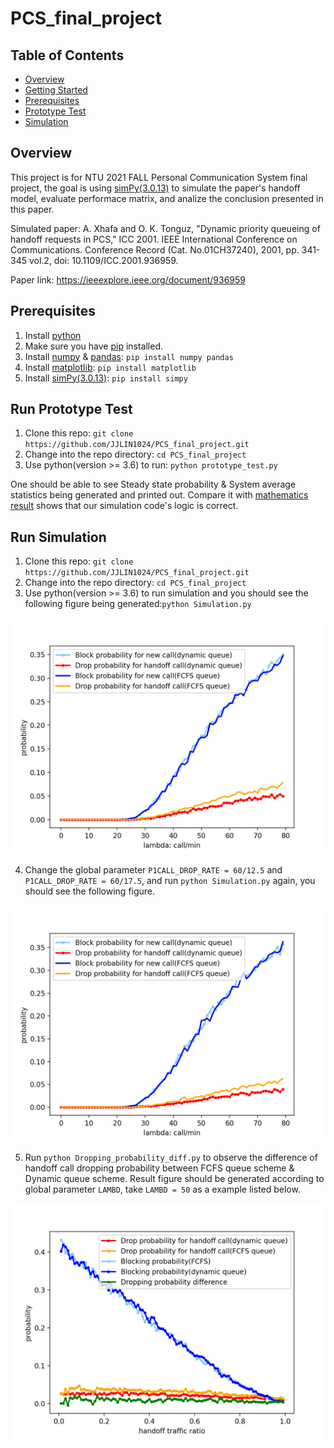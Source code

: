 # PCS_final_project

## Table of Contents

- [Overview](#overview)
- [Getting Started](#getting-started)
- [Prerequisites](#prerequisites)
- [Prototype Test](#run-prototype-test)
- [Simulation](#run-simulation)

## Overview

This project is for NTU 2021 FALL Personal Communication System final project, the goal is using [simPy(3.0.13)](https://simpy.readthedocs.io/en/3.0.13/index.html) to simulate the paper's handoff model, evaluate performace matrix, and analize the conclusion presented in this paper.

Simulated paper: A. Xhafa and O. K. Tonguz, "Dynamic priority queueing of handoff requests in PCS," ICC 2001. IEEE International Conference on Communications. Conference Record (Cat. No.01CH37240), 2001, pp. 341-345 vol.2, doi: 10.1109/ICC.2001.936959.

Paper link: https://ieeexplore.ieee.org/document/936959

## Prerequisites

1. Install [python](https://www.python.org/downloads/)
2. Make sure you have [pip](https://pip.pypa.io/en/stable/installation/) installed.
3. Install [numpy](https://numpy.org/) & [pandas](https://pandas.pydata.org/): `pip install numpy pandas`
4. Install [matplotlib](https://matplotlib.org/): `pip install matplotlib`
5. Install [simPy(3.0.13)](https://simpy.readthedocs.io/en/3.0.13/index.html): `pip install simpy`

## Run Prototype Test

1. Clone this repo: `git clone https://github.com/JJLIN1024/PCS_final_project.git`
2. Change into the repo directory: `cd PCS_final_project`
3. Use python(version >= 3.6) to run: `python prototype_test.py`

One should be able to see Steady state probability & System average statistics being generated and printed out. Compare it with [mathematics result](https://hackmd.io/Wen6lG5RTxmwrPxWDrCUKw) shows that our simulation code's logic is correct.

## Run Simulation

1. Clone this repo: `git clone https://github.com/JJLIN1024/PCS_final_project.git`
2. Change into the repo directory: `cd PCS_final_project`
3. Use python(version >= 3.6) to run simulation and you should see the following figure being generated:`python Simulation.py`

![alt text](https://github.com/JJLIN1024/PCS_final_project/blob/main/Statistics/Fig3.png)

4. Change the global parameter `P1CALL_DROP_RATE = 60/12.5` and `P1CALL_DROP_RATE = 60/17.5`, and run `python Simulation.py` again, you should see the following figure.

![alt text](https://github.com/JJLIN1024/PCS_final_project/blob/main/Statistics/Fig4.png)

5. Run `python Dropping_probability_diff.py` to observe the difference of handoff call dropping probability between FCFS queue scheme & Dynamic queue scheme. Result figure should be generated according to global parameter `LAMBD`, take `LAMBD = 50` as a example listed below.

![alt text](https://github.com/JJLIN1024/PCS_final_project/blob/main/Statistics/diff_lambda50.png)

